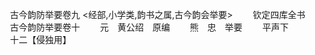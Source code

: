 <!-- { "loadSidebar": true } -->

　　古今韵防举要卷九
<经部,小学类,韵书之属,古今韵会举要>
　　钦定四库全书
　　古今韵防举要卷十
　　元　黄公绍　原编
　　熊　忠　举要
　　平声下
　　十二【侵独用】

